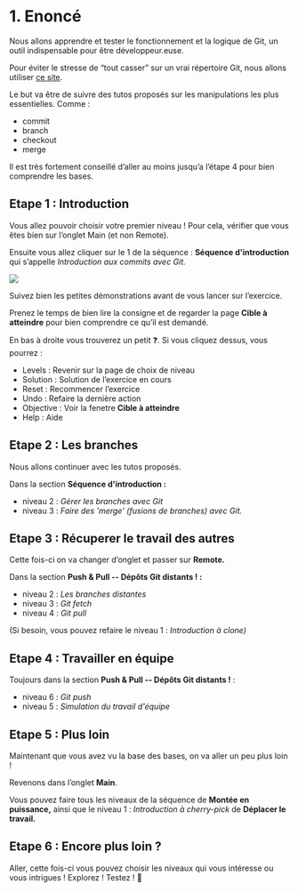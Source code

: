 # 1. Enoncé

Nous allons apprendre et tester le fonctionnement et la logique de Git, un outil indispensable pour être développeur.euse.

Pour éviter le stresse de “tout casser” sur un vrai répertoire Git, nous allons utiliser [ce site](https://learngitbranching.js.org/?locale=fr_FR).

Le but va être de suivre des tutos proposés sur les manipulations les plus essentielles. Comme :

- commit
- branch
- checkout
- merge

Il est très fortement conseillé d’aller au moins jusqu’a l’étape 4 pour bien comprendre les bases.

## Etape 1 : Introduction

Vous allez pouvoir choisir votre premier niveau ! Pour cela, vérifier que vous êtes bien sur l’onglet Main (et non Remote).

Ensuite vous allez cliquer sur le 1 de la séquence : **Séquence d'introduction** qui s’appelle *Introduction aux commits avec Git.*

![](https://pcottle.github.io/learnGitBranching/assets/learnGitBranching.png)

Suivez bien les petites démonstrations avant de vous lancer sur l’exercice.

Prenez le temps de bien lire la consigne et de regarder la page **Cible à atteindre** pour bien comprendre ce qu’il est demandé.

En bas à droite vous trouverez un petit ❓. Si vous cliquez dessus, vous pourrez :

- Levels : Revenir sur la page de choix de niveau
- Solution : Solution de l’exercice en cours
- Reset : Recommencer l’exercice
- Undo : Refaire la dernière action
- Objective : Voir la fenetre **Cible à atteindre**
- Help : Aide

## Etape 2 : Les branches

Nous allons continuer avec les tutos proposés.

Dans la section **Séquence d'introduction :**

- niveau 2 : *Gérer les branches avec Git*
- niveau 3 : *Faire des 'merge' (fusions de branches) avec Git.*

## Etape 3 : Récuperer le travail des autres

Cette fois-ci on va changer d’onglet et passer sur **Remote.**

Dans la section **Push & Pull -- Dépôts Git distants ! :**

- niveau 2 : *Les branches distantes*
- niveau 3 : *Git fetch*
- niveau 4 : *Git pull*

(Si besoin, vous pouvez refaire le niveau 1 : *Introduction à clone)*

## Etape 4 : Travailler en équipe

Toujours dans la section **Push & Pull -- Dépôts Git distants !** :

- niveau 6 : *Git push*
- niveau 5 : *Simulation du travail d'équipe*

## Etape **5 : Plus loin**

Maintenant que vous avez vu la base des bases, on va aller un peu plus loin !

Revenons dans l’onglet **Main**. 

Vous pouvez faire tous les niveaux de la séquence de **Montée en puissance,** ainsi que le niveau 1 : *Introduction à cherry-pick* de **Déplacer le travail.**

## Etape 6 : Encore plus loin ?

Aller, cette fois-ci vous pouvez choisir les niveaux qui vous intéresse ou vous intrigues ! Explorez ! Testez ! 🚀
